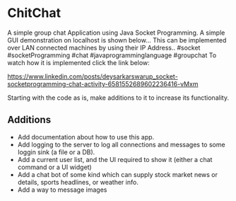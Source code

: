 # ChitChat
A simple group chat Application using Java Socket Programming. A simple GUI demonstration on localhost is shown below... This can be implemented over LAN connected machines by using their IP Address.. #socket #socketProgramming #chat #javaprogramminglanguage #groupchat
To watch how it is implemented click the link below:
 
https://www.linkedin.com/posts/deysarkarswarup_socket-socketprogramming-chat-activity-6581552689602236416-vMxm

Starting with the code as is, make additions to it to increase its functionality.

## Additions

- Add documentation about how to use this app.
- Add logging to the server to log all connections and messages to some loggin sink (a file or a DB).
- Add a current user list, and the UI required to show it (either a chat command or a UI widget)
- Add a chat bot of some kind which can supply stock market news or details, sports headlines, or weather info.
- Add a way to message images
